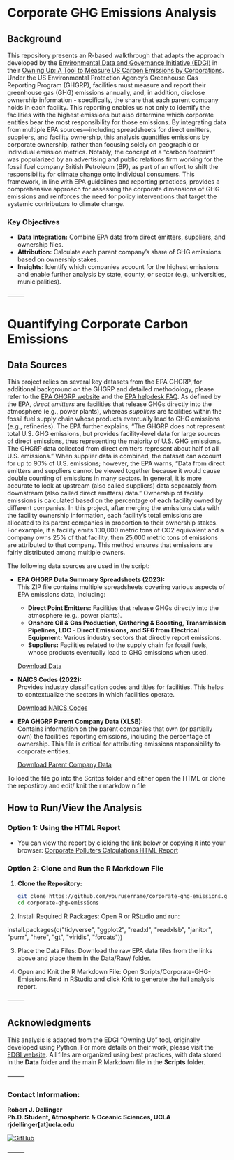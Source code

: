# Corporate GHG Emissions Analysis

## Background 

This repository presents an R-based walkthrough that adapts the approach developed by the [Environmental Data and Governance Initiative (EDGI)](https://www.environmentalenforcementwatch.org/) in their [Owning Up: A Tool to Measure US Carbon Emissions by Corporations](https://envirodatagov.org/owning-up-a-tool-to-measure-us-carbon-emissions-by-corporations/). Under the US Environmental Protection Agency’s Greenhouse Gas Reporting Program (GHGRP), facilities must measure and report their greenhouse gas (GHG) emissions annually, and, in addition, disclose ownership information - specifically, the share that each parent company holds in each facility. This reporting enables us not only to identify the facilities with the highest emissions but also determine which corporate entities bear the most responsibility for those emissions. By integrating data from multiple EPA sources—including spreadsheets for direct emitters, suppliers, and facility ownership, this analysis quantifies emissions by corporate ownership, rather than focusing solely on geographic or individual emission metrics. Notably, the concept of a “carbon footprint” was popularized by an advertising and public relations firm working for the fossil fuel company British Petroleum (BP), as part of an effort to shift the responsibility for climate change onto individual consumers. This framework, in line with EPA guidelines and reporting practices, provides a comprehensive approach for assessing the corporate dimensions of GHG emissions and reinforces the need for policy interventions that target the systemic contributors to climate change.

### Key Objectives

- **Data Integration:** Combine EPA data from direct emitters, suppliers, and ownership files.
- **Attribution:** Calculate each parent company’s share of GHG emissions based on ownership stakes.
- **Insights:** Identify which companies account for the highest emissions and enable further analysis by state, county, or sector (e.g., universities, municipalities).
  
⸻
# Quantifying Corporate Carbon Emissions

## Data Sources

This project relies on several key datasets from the EPA GHGRP, for additional background on the GHGRP and detailed methodology, please refer to the [EPA GHGRP website](https://www.epa.gov/ghgreporting) and the [EPA helpdesk FAQ](https://www.epa.gov/ghgreporting/ghgrp-helpdesk). As defined by the EPA, *direct emitters* are facilities that release GHGs directly into the atmosphere (e.g., power plants), whereas *suppliers* are facilities within the fossil fuel supply chain whose products eventually lead to GHG emissions (e.g., refineries). The EPA further explains, “The GHGRP does not represent total U.S. GHG emissions, but provides facility-level data for large sources of direct emissions, thus representing the majority of U.S. GHG emissions. The GHGRP data collected from direct emitters represent about half of all U.S. emissions.” When supplier data is combined, the dataset can account for up to 90% of U.S. emissions; however, the EPA warns, “Data from direct emitters and suppliers cannot be viewed together because it would cause double counting of emissions in many sectors. In general, it is more accurate to look at upstream (also called suppliers) data separately from downstream (also called direct emitters) data.” Ownership of facility emissions is calculated based on the percentage of each facility owned by different companies. In this project, after merging the emissions data with the facility ownership information, each facility’s total emissions are allocated to its parent companies in proportion to their ownership stakes. For example, if a facility emits 100,000 metric tons of CO2 equivalent and a company owns 25% of that facility, then 25,000 metric tons of emissions are attributed to that company. This method ensures that emissions are fairly distributed among multiple owners.

The following data sources are used in the script: 

- **EPA GHGRP Data Summary Spreadsheets (2023):**  
  This ZIP file contains multiple spreadsheets covering various aspects of EPA emissions data, including:
  - **Direct Point Emitters:** Facilities that release GHGs directly into the atmosphere (e.g., power plants).
  - **Onshore Oil & Gas Production, Gathering & Boosting, Transmission Pipelines, LDC - Direct Emissions, and SF6 from Electrical Equipment:** Various industry sectors that directly report emissions.
  - **Suppliers:** Facilities related to the supply chain for fossil fuels, whose products eventually lead to GHG emissions when used.
  
  [Download Data](https://www.epa.gov/system/files/other-files/2024-10/2023_data_summary_spreadsheets.zip)

- **NAICS Codes (2022):**  
  Provides industry classification codes and titles for facilities. This helps to contextualize the sectors in which facilities operate.
  
  [Download NAICS Codes](https://www.census.gov/naics/2022NAICS/6-digit_2022_Codes.xlsx)

- **EPA GHGRP Parent Company Data (XLSB):**  
  Contains information on the parent companies that own (or partially own) the facilities reporting emissions, including the percentage of ownership. This file is critical for attributing emissions responsibility to corporate entities.
  
  [Download Parent Company Data](https://www.epa.gov/system/files/other-files/2024-10/ghgp_data_parent_company.xlsb)

To load the file go into the Scritps folder and either open the HTML or clone the repostiroy and edit/ knit the r markdow n file 
  
## How to Run/View the Analysis

### Option 1: Using the HTML Report

- You can view the report by clicking the link below or copying it into your browser:
[Corporate Polluters Calculations HTML Report](https://htmlpreview.github.io/?https://raw.githubusercontent.com/robertjdellinger/corporate-ghg-emissions/main/Scripts/corporate-ghg-emissions.html)

### Option 2: Clone and Run the R Markdown File

1. **Clone the Repository:**

   ```bash
   git clone https://github.com/yourusername/corporate-ghg-emissions.git
   cd corporate-ghg-emissions

2.	Install Required R Packages:
Open R or RStudio and run:

install.packages(c("tidyverse", "ggplot2", "readxl", "readxlsb", "janitor", "purrr", "here", "gt", "viridis", "forcats"))

3.	Place the Data Files:
Download the raw EPA data files from the links above and place them in the Data/Raw/ folder.

5.	Open and Knit the R Markdown File:
Open Scripts/Corporate-GHG-Emissions.Rmd in RStudio and click Knit to generate the full analysis report.

⸻

## Acknowledgments

This analysis is adapted from the EDGI “Owning Up” tool, originally developed using Python. For more details on their work, please visit the [EDGI website](https://www.environmentalenforcementwatch.org/). All files are organized using best practices, with data stored in the **Data** folder and the main R Markdown file in the **Scripts** folder.

⸻

### **Contact Information:**
**Robert J. Dellinger**  
**Ph.D. Student, Atmospheric & Oceanic Sciences, UCLA**  
**rjdellinger[at]ucla.edu**  

[![GitHub](https://img.shields.io/badge/GitHub-rob--dellinger-181717?logo=github&logoColor=white)](https://github.com/rob-dellinger)  

⸻

